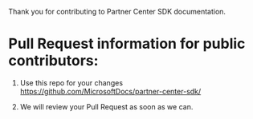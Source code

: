 Thank you for contributing to Partner Center SDK documentation.

# Pull Request information for public contributors: 

1. Use this repo for your changes https://github.com/MicrosoftDocs/partner-center-sdk/

2. We will review your Pull Request as soon as we can. 
